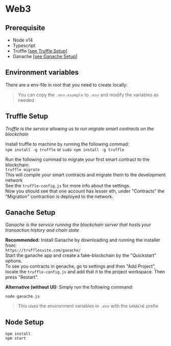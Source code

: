# Web3

## Prerequisite

- Node v14
- Typescript
- Truffle [[see Truffle Setup](#truffle-setup)]
- Ganache [[see Ganache Setup](#ganache-setup)]

## Environment variables

There are a env-file in root that you need to create locally:
> You can copy the `.env.example` to `.env` and modify the variables as needed

## Truffle Setup
_Truffle is the service allowing us to run migrate smart contracts on the blockchain_

Install truffle to machine by running the following commad: <br />
`npm install -g truffle` or `sudo npm install -g truffle`

Run the following commad to migrate your first smart contract to the blockchain: <br/>
`truffle migrate` <br/>
This will compile your smart contracts and migrate them to the development network <br/>
See the `truffle-config.js` for more info about the settings.<br>
Now you should see that one account has lesser eth, under "Contracts" the "Migration" contraction is deployed to the network.


## Ganache Setup
_Ganache is the service running the blockchain server that hosts your transaction history and chain state_

**Recommended:** Install Ganache by downloading and running the installer from: <br />
`https://trufflesuite.com/ganache/`
<br/>
Start the ganache app and create a fake-blockchain by the "Quickstart" options. <br />
To see you contracts in genache, go to settings and then "Add Project", locate the `truffle-config.js` and add that it to the project workspace. Then press "Restart". <br/>

**Alternative (without UI):**
Simply run the following command:
```
node ganache.js
```
> This uses the environment variables in `.env` with the `GANACHE` prefix

## Node Setup

```
npm install
npm start
```

